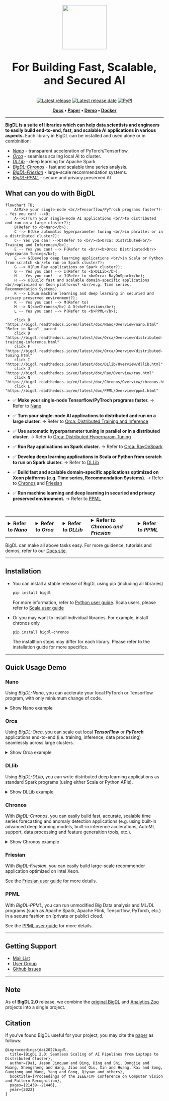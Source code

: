 <div align="center">

<p align="center"> <img src="docs/readthedocs/image/bigdl_logo.jpg" height="140px"><br></p>

</div>

<h3 align="center" style="display: block; font-size: 2.5em; font-weight: bold; margin-block-start: 1em; margin-block-end: 1em;">
For Building Fast, Scalable, and Secured AI 
</h3>

<div align="center">

[![Latest release][release-badge]][release-link] [![Latest release date][release-date-badge]][release-link] [![PyPI][pypi-badge]][pypi-link] 

</div>

<p align="center">
	<strong>
		<a href="https://bigdl.readthedocs.io/">Docs</a>
		•
		<a href="https://arxiv.org/ftp/arxiv/papers/2204/2204.01715.pdf/">Paper</a>
		•
		<a href="https://huggingface.co/spaces/BigDL/bigdl_nano_demo">Demo</a>
    		•
		<a href="https://bigdl.readthedocs.io/en/latest/doc/UserGuide/docker.html">Docker</a>
	</strong>
</p>



---


**BigDL is a suite of libraries which can help data scientists and engineers to easily build end-to-end, fast, and scalable AI applications in various aspects.** Each library in BigDL can be installed and used alone or in combinition:

* [_Nano_]() - transparent acceleration of PyTorch/Tensorflow.
* [_Orca_]() - seamless scaling local AI to cluster.
* [_DLLib_]() - deep learning for Apache Spark
* [_BigDL-Chronos_]() - fast and scalable time series analysis.
* [_BigDL-Friesian_]() - large-scale recommendation systems.
* [_BigDL-PPML_]() - secure and privacy preserved AI
 


## What can you do with BigDL

```mermaid
flowchart TD;
    A(Make your single-node <br/>Tensorflow/PyTroch programs faster?)-- Yes you can! -->B;
    A-->C(Turn your single-node AI applications <br/>to distributed and run on a large cluster?);
    B(Refer to <b>Nano</b>);
    C --> E(Use automatic hyperparameter tuning <br/>in parallel or in a distributed cluster?);
    C-- Yes you can! -->D(Refer to <br/><b>Orca: Distributed<br/> Training and Inference</b>);
    E -- Yes you can! --> F(Refer to <br/><b>Orca: Distributed<br/> Hyperparam Tuning</b>);
    E --> G(Develop deep learning applications <br/>in Scala or Python from scratch <br/>to run on Spark cluster?);
    G --> H(Run Ray applications on Spark cluster?);
    G -- Yes you can! --> I(Refer to <b>DLLib</b>);
    H -- Yes you can! --> J(Refer to <b>Orca: RayOnSpark</b>);
    H --> K(Build fast and scalable domain-specific applications <br/>optimized on Xeon platforms? <br/>e.g. Time series, Recommendation Systems)
    K --> L(Run machine learning and deep learning in securied and privacy preserved environment?);
    K -- Yes you can! --> M(Refer to)
    M --> N(<b>Chronos</b>) & O(<b>Friesian</b>);
    L -- Yes you can! --> P(Refer to <b>PPML</b>);
    
    click B "https://bigdl.readthedocs.io/en/latest/doc/Nano/Overview/nano.html" "Refer to Nano" _parent
    click D "https://bigdl.readthedocs.io/en/latest/doc/Orca/Overview/distributed-training-inference.html"
    click F "https://bigdl.readthedocs.io/en/latest/doc/Orca/Overview/distributed-tuning.html"
    click I "https://bigdl.readthedocs.io/en/latest/doc/DLlib/Overview/dllib.html"
    click J "https://bigdl.readthedocs.io/en/latest/doc/Ray/Overview/ray.html"
    click N "https://bigdl.readthedocs.io/en/latest/doc/Chronos/Overview/chronos.html"
    click L "https://bigdl.readthedocs.io/en/latest/doc/PPML/Overview/ppml.html"
```

* ✅ **Make your single-node Tensorflow/PyTroch programs faster.** &rarr; Refer to [Nano](https://bigdl.readthedocs.io/en/latest/doc/Nano/Overview/nano.html)

* ✅ **Turn your single-node AI applications to distributed and run on a large cluster.** &rarr; Refer to [Orca: Distributed Training and Inference](https://bigdl.readthedocs.io/en/latest/doc/Orca/Overview/distributed-training-inference.html)

* ✅ **Use automatic hyperparameter tuning in parallel or in a distributed cluster.** &rarr; Refer to [Orca: Distributed Hyperparam Tuning](https://bigdl.readthedocs.io/en/latest/doc/Orca/Overview/distributed-tuning.html)

* ✅ **Run Ray applications on Spark cluster.** &rarr; Refer to [Orca: RayOnSpark](https://bigdl.readthedocs.io/en/latest/doc/Ray/Overview/ray.html)

* ✅ **Develop deep learning applications in Scala or Python from scratch to run on Spark cluster.** &rarr; Refer to [DLLib](https://bigdl.readthedocs.io/en/latest/doc/DLlib/Overview/dllib.html)

* ✅ **Build fast and scalable domain-specific applications optimized on Xeon platforms (e.g. Time series, Recommendation Systems).** &rarr; Refer to [Chronos](https://bigdl.readthedocs.io/en/latest/doc/Chronos/Overview/chronos.html) and [Friesian]()

* ✅ **Run machine learning and deep learning in securied and privacy preserved environment.** &rarr; Refer to [PPML](https://bigdl.readthedocs.io/en/latest/doc/PPML/Overview/ppml.html)

<br/>

<table align="center">
	<tr><td><details>
		<summary> <strong>Refer to <em>Nano</em></strong> </summary>
			✅ make your single-node Tensorflow/PyTroch programs faster - Refer to <a href="https://bigdl.readthedocs.io/en/latest/doc/Nano/Overview/nano.html">Nano</a> <br/>
	</details></td>
	<td><details>
		<summary> <strong>Refer to <em>Orca</em></strong> </summary>
			✅ turn your single-node AI applications to distributed and run on a large cluster - Refer to <a href="https://bigdl.readthedocs.io/en/latest/doc/Orca/Overview/distributed-training-inference.html">Orca: Distributed Training and Inference</a><br/>
			✅ use automatic hyperparameter tuning in parallel or in a distributed cluster - Refer to <a href="https://bigdl.readthedocs.io/en/latest/doc/Orca/Overview/distributed-tuning.html">Orca: Distributed Hyperparam Tuning</a><br/>
			✅ run Ray applications on Spark cluster - Refer to <a href="https://bigdl.readthedocs.io/en/latest/doc/Ray/Overview/ray.html">Orca: RayOnSpark</a>  <br/>
	</details></td>
	<td><details>
		<summary> <strong>Refer to <em>DLLib</em></strong> </summary>
			✅ develop deep learning applications in Scala or Python from scratch to run on Spark cluster - Refer to <a href="https://bigdl.readthedocs.io/en/latest/doc/DLlib/Overview/dllib.html">DLLib</a> <br/>
	</details></td>
	<td><details>
		<summary> <strong>Refer to <em>Chronos and Friesian</em></strong> </summary>
			✅ build fast and scalable domain-specific applications optimized on Xeon platforms (e.g. Time series, Recommendation Systems) - Refer to <a href="https://bigdl.readthedocs.io/en/latest/doc/Chronos/Overview/chronos.html">Chronos</a> and <a href="123">Friesian</a>  <br/>
	</details></td>
	<td><details>
		<summary> <strong>Refer to <em>PPML</em></strong> </summary>
			✅ run machine learning and deep learning in securied and privacy preserved environment <a href="https://bigdl.readthedocs.io/en/latest/doc/PPML/Overview/ppml.html">PPML</a> <br/>
	</details></td></tr>
</table>

BigDL can make all above tasks easy. For more guidence, tutorials and demos, refer to our [Docs site](https://bigdl.readthedocs.io/).

---

## Installation
- You can install a stable release of BigDL using pip (including all libraries)
	```bash
	pip install bigdl
	```
   For more information, refer to [Python user guide](https://bigdl.readthedocs.io/en/latest/doc/UserGuide/python.html). Scala users, please refer to [Scala user guide](https://bigdl.readthedocs.io/en/latest/doc/UserGuide/scala.html)

- Or you may want to install individual libraries. For example, install chronos only 
	```
	pip install bigdl-chronos
	```
  The installtion steps may differ for each library. Please refer to the installation guide for more specifics. 

---

## Quick Usage Demo 

### Nano

Using *BigDL-Nano*, you can acclerate your local PyTorch or Tensorflow program, with only miniumum change of code. 
<details><summary>Show Nano example</summary>
<br/>
First, import bigdl nano trainer.

```python
from bigdl.nano.pytorch.trainer import Trainer
```

Then, load model and define data loader as in standard pytorch code.
```python 
# load model
device = 'cpu'
dtype = torch.float32
model = torch.load("models/generator.pt")
model.eval()
model.to(device, dtype)

# define loader
loader = torch.utils.data.DataLoader(...)
```

Before inference, use trace to get an accelerated model. 
model = Trainer.trace(model, accelerator='openvino', input_sample=next(iter(loader)))

Finally, do inference using the model the same way as in standard pytorch code. 
```python
with torch.no_grad():
    for inputs in tqdm(loader):
        inputs = inputs.to(device, dtype)
        outputs = model(inputs)
```

</details>

### Orca

Using *BigDL-Orca*, you can scale out local _**TensorFlow**_ or _**PyTorch**_ applications end-to-end (i.e. training, inference, data processing) seamlessly across large clusters.

<details><summary>Show Orca example</summary>
<br/>
First, initialize [Orca Context](https://bigdl.readthedocs.io/en/latest/doc/Orca/Overview/orca-context.html):

```python
from bigdl.orca import init_orca_context, OrcaContext

# cluster_mode can be "local", "k8s" or "yarn"
sc = init_orca_context(cluster_mode="yarn", cores=4, memory="10g", num_nodes=2) 
```

Next, perform [data-parallel processing in Orca](https://bigdl.readthedocs.io/en/latest/doc/Orca/Overview/data-parallel-processing.html) (supporting standard Spark Dataframes, TensorFlow Dataset, PyTorch DataLoader, Pandas, Pillow, etc.):

```python
from pyspark.sql.functions import array

spark = OrcaContext.get_spark_session()
df = spark.read.parquet(file_path)
df = df.withColumn('user', array('user')) \  
       .withColumn('item', array('item'))
```

Finally, use [sklearn-style Estimator APIs in Orca](https://bigdl.readthedocs.io/en/latest/doc/Orca/Overview/distributed-training-inference.html) to perform distributed _TensorFlow_, _PyTorch_ or _Keras_ training and inference:

```python
from tensorflow import keras
from bigdl.orca.learn.tf.estimator import Estimator

user = keras.layers.Input(shape=[1])  
item = keras.layers.Input(shape=[1])  
feat = keras.layers.concatenate([user, item], axis=1)  
predictions = keras.layers.Dense(2, activation='softmax')(feat)  
model = keras.models.Model(inputs=[user, item], outputs=predictions)  
model.compile(optimizer='rmsprop',  
              loss='sparse_categorical_crossentropy',  
              metrics=['accuracy'])

est = Estimator.from_keras(keras_model=model)  
est.fit(data=df,  
        batch_size=64,  
        epochs=4,  
        feature_cols=['user', 'item'],  
        label_cols=['label'])
```

See [TensorFlow](https://bigdl.readthedocs.io/en/latest/doc/Orca/QuickStart/orca-tf-quickstart.html) and [PyTorch](https://bigdl.readthedocs.io/en/latest/doc/Orca/QuickStart/orca-pytorch-quickstart.html) quickstart, as well as the [document website](https://bigdl.readthedocs.io/), for more details.

</details>


### DLlib

Using *BigDL-DLlib*, you can write distributed deep learning applications as standard Spark programs (using either Scala or Python APIs).

<details><summary>Show DLLib example</summary>
<br/>
First, call `initNNContext` at the beginning of the code: 

```scala
import com.intel.analytics.bigdl.dllib.NNContext
val sc = NNContext.initNNContext()
```

Then, define the BigDL model using Keras-style API:

```scala
val input = Input[Float](inputShape = Shape(10))  
val dense = Dense[Float](12).inputs(input)  
val output = Activation[Float]("softmax").inputs(dense)  
val model = Model(input, output)
```

After that, use `NNEstimator` to train/predict/evaluate the model using Spark Dataframes and ML pipelines:

```scala
val trainingDF = spark.read.parquet("train_data")
val validationDF = spark.read.parquet("val_data")
val scaler = new MinMaxScaler().setInputCol("in").setOutputCol("value")
val estimator = NNEstimator(model, CrossEntropyCriterion())  
        .setBatchSize(size).setOptimMethod(new Adam()).setMaxEpoch(epoch)
val pipeline = new Pipeline().setStages(Array(scaler, estimator))

val pipelineModel = pipeline.fit(trainingDF)  
val predictions = pipelineModel.transform(validationDF)
```
See the [NNframes](https://bigdl.readthedocs.io/en/latest/doc/DLlib/Overview/nnframes.html) and [Keras API](https://bigdl.readthedocs.io/en/latest/doc/DLlib/Overview/keras-api.html) user guides for more details.

</details>

### Chronos 

With *BigDL-Chronos*, you can easily build fast, accurate, scalable time series forecasting and anomaly detection applications (e.g. using built-in advanced deep learning models, built-in inference acclerations, AutoML support, data processing and feature generaition tools, etc.).

<details><summary>Show Chronos example</summary>
<br/>
To train a time series model with AutoML, first initialize [Orca Context](https://bigdl.readthedocs.io/en/latest/doc/Orca/Overview/orca-context.html):

```python
from bigdl.orca import init_orca_context

#cluster_mode can be "local", "k8s" or "yarn"
init_orca_context(cluster_mode="yarn", cores=4, memory="10g", num_nodes=2, init_ray_on_spark=True)
```

Then, create _TSDataset_ for your data.
```python
from bigdl.chronos.data import TSDataset

tsdata_train, tsdata_valid, tsdata_test\
        = TSDataset.from_pandas(df, 
                                dt_col="dt_col", 
                                target_col="target_col", 
                                with_split=True, 
                                val_ratio=0.1, 
                                test_ratio=0.1)
```

Next, create an _AutoTSEstimator_.

```python
from bigdl.chronos.autots import AutoTSEstimator

autotsest = AutoTSEstimator(model='lstm')
```

Finally, call ```fit``` on _AutoTSEstimator_, which applies AutoML to find the best model and hyper-parameters; it returns a _TSPipeline_ which can be used for prediction or evaluation.

```python
#train a pipeline with AutoML support
ts_pipeline = autotsest.fit(data=tsdata_train,
                            validation_data=tsdata_valid)

#predict
ts_pipeline.predict(tsdata_test)
```

See the Chronos [user guide](https://bigdl.readthedocs.io/en/latest/doc/Chronos/Overview/chronos.html) and [example](https://bigdl.readthedocs.io/en/latest/doc/Chronos/QuickStart/chronos-autotsest-quickstart.html) for more details.

</details>

### Friesian
With *BigDL-Friesian*, you can easily build large-scale recommender application optimized on Intel Xeon.

See the [Friesian user guide]() for more details.

### PPML

With *BigDL-PPML*, you can run unmodified Big Data analysis and ML/DL programs (such as Apache Spark, Apache Flink, Tensorflow, PyTorch, etc.) in a secure fashion on (private or public) cloud.

See the [PPML user guide](https://bigdl.readthedocs.io/en/latest/doc/PPML/Overview/ppml.html) for more details. 

---

## Getting Support

- [Mail List](mailto:bigdl-user-group+subscribe@googlegroups.com)
- [User Group](https://groups.google.com/forum/#!forum/bigdl-user-group)
- [Github Issues](https://github.com/intel-analytics/BigDL/issues)

---

## Note
As of **BigDL 2.0** release, we combine the [original BigDL](https://github.com/intel-analytics/BigDL/tree/branch-0.14) and [Analytics Zoo](https://github.com/intel-analytics/analytics-zoo) projects into a single project.  

## Citation

If you've found BigDL useful for your project, you may cite the [paper](https://arxiv.org/ftp/arxiv/papers/2204/2204.01715.pdf) as follows:

```
@inproceedings{dai2022bigdl,
  title={BigDL 2.0: Seamless Scaling of AI Pipelines from Laptops to Distributed Cluster},
  author={Dai, Jason Jinquan and Ding, Ding and Shi, Dongjie and Huang, Shengsheng and Wang, Jiao and Qiu, Xin and Huang, Kai and Song, Guoqiong and Wang, Yang and Gong, Qiyuan and others},
  booktitle={Proceedings of the IEEE/CVF Conference on Computer Vision and Pattern Recognition},
  pages={21439--21446},
  year={2022}
}
```

[release-badge]: https://img.shields.io/github/v/release/intel-analytics/BigDL?label=%20%F0%9F%93%A3%20Latest%20release&style=flat&logoColor=b0c0c0&labelColor=363D44
[release-link]: https://github.com/intel-analytics/BigDL/releases
[release-date-badge]: https://img.shields.io/github/release-date/intel-analytics/BigDL?label=Latest%20release%20date
[pypi-badge]: https://img.shields.io/pypi/v/bigdl.svg
[pypi-link]: https://pypi.org/project/bigdl
